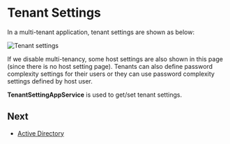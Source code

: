 # Tenant Settings

In a multi-tenant application, tenant settings are shown as below:

<img src="images/tenant-settings-core-1.png" alt="Tenant settings" class="img-thumbnail" />

If we disable multi-tenancy, some host settings are also shown in this page (since there is no host setting page). Tenants can also define password complexity settings for their users or they can use password complexity settings defined by host user.

**TenantSettingAppService** is used to get/set tenant settings.

## Next

- [Active Directory](Features-Mvc-Core-Tenant-Active-Directory)
